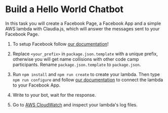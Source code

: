 # Build a Hello World Chatbot

In this task you will create a Facebook Page, a Facebook App and a simple AWS lambda with Claudia.js, which will answer the messages sent to your Facebook Page.

1. To setup Facebook follow [our documentation](https://github.com/senacor/InnoLabFacebookMessenger/tree/master/docs/setup_facebook)!

2. Replace `<your_prefix>` in `package.json.template` with a unique prefix, otherwise you will get name collisions with other code camp participants. Rename `package.json.template` to `package.json`.

3. Run `npm install` and `npm run create` to create your lambda. Then type `npm run configure` and follow [our documentation](https://github.com/senacor/InnoLabFacebookMessenger/tree/master/docs/facebook_chatbot_with_claudia_js_in_five_minutes#create-a-webhook) to connect the lambda to your Facebook App.

4. Write to your bot, wait for the response.

5. Go to [AWS CloudWatch](https://eu-central-1.console.aws.amazon.com/cloudwatch/home?region=eu-central-1#) and inspect your lambda's log files.